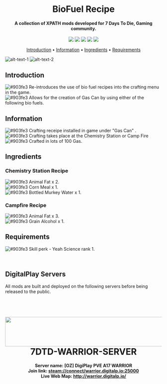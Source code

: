 <h1 align="center">BioFuel Recipe</h1>

<h4 align="center">A collection of XPATH mods developed for 7 Days To Die, Gaming community.</h4>

<p align="center">
  <a href="http://discord.digitalp.io"><img src="https://img.shields.io/badge/dedicated%20server-yes-blue.svg?style=flat-square"></a> 
  <a href="http://discord.digitalp.io"><img src="https://img.shields.io/badge/7dtd__release-alpha-orange.svg?style=flat-square"></a>
  <a href="http://discord.digitalp.io"><img src="https://img.shields.io/badge/version-17.1-a25beb.svg?style=flat-square"></a>
  <a href="http://discord.digitalp.io"><img src="https://img.shields.io/badge/linux-yes-blue.svg?style=flat-square"></a>
  <a href="http://discord.digitalp.io"><img src="https://img.shields.io/badge/windows-yes-blue.svg?style=flat-square"></a>
</p>

<p align="center">
  <a href="#Introduction">Introduction</a> •
  <a href="#Information">Information</a> •
  <a href="#Ingredients">Ingredients</a> •
  <a href="#Requirements">Requirements</a> 
</p>

![alt-text-1](https://github.com/digital-play/7dtd-a17-mods-sol/blob/master/images/biofuel_1.JPG "title-1") ![alt-text-2](https://github.com/digital-play/7dtd-a17-mods-sol/blob/master/images/biofuel_2.JPG "title-2")

## Introduction

![#903fe3](https://placehold.it/15/903fe3/000000?text=+) Re-introduces the use of bio fuel recipes into the crafting menu in the game. <br />
![#903fe3](https://placehold.it/15/903fe3/000000?text=+) Allows for the creation of Gas Can by using either of the following bio fuels. <br />

## Information

![#903fe3](https://placehold.it/15/903fe3/000000?text=+) Crafting receipe installed in game under "Gas Can" .<br />
![#903fe3](https://placehold.it/15/903fe3/000000?text=+) Crafting takes place at the Chemistry Station or Camp Fire<br />
![#903fe3](https://placehold.it/15/903fe3/000000?text=+) Crafted in lots of 100 Gas.<br />

## Ingredients 

### Chemistry Station Recipe
![#903fe3](https://placehold.it/15/903fe3/000000?text=+) Animal Fat x 2. <br />
![#903fe3](https://placehold.it/15/903fe3/000000?text=+) Corn Meal x 1. <br />
![#903fe3](https://placehold.it/15/903fe3/000000?text=+) Bottled Murkey Water x 1. <br />

### Campfire Recipe
![#903fe3](https://placehold.it/15/903fe3/000000?text=+) Animal Fat x 3. <br />
![#903fe3](https://placehold.it/15/903fe3/000000?text=+) Grain Alcohol x 1. <br />

## Requirements

![#903fe3](https://placehold.it/15/903fe3/000000?text=+) Skill perk - Yeah Science rank 1. <br />

<br />


## DigitalPlay Servers 

All mods are built and deployed on the following servers before being released to the public. 

<h1 align="center">
  <br>
  <a href="https://www.gametracker.com/server_info/139.99.144.61:25000/" target="_blank"><img src="https://cache.gametracker.com/server_info/139.99.144.61:25000/b_560_95_1.png" border="0" width="560" height="95" alt=""/></a>
  <br>
  7DTD-WARRIOR-SERVER<br></h1>
<h4 align="center" >Server name: [OZ] DigiPlay PVE A17 WARRIOR<br />
Join link: <a href="steam://connect/warrior.digitalp.io:25000" target="_blank">steam://connect/warrior.digitalp.io:25000</a><br />
Live Web Map: <a href="http://warrior.digitalp.io/" target="_blank">http://warrior.digitalp.io/</a></h4>
  



